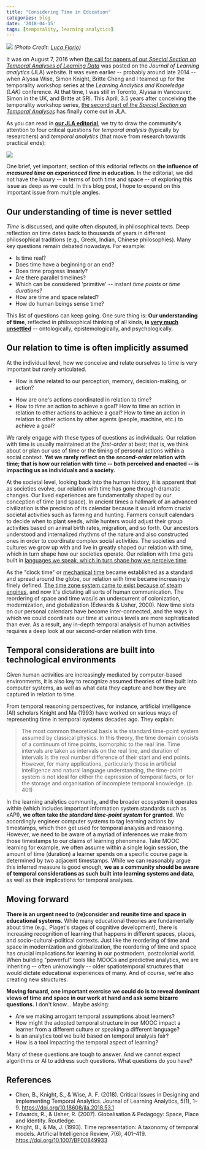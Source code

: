 ```yaml
---
title: "Considering Time in Education"
categories: blog
date: '2018-04-15'
tags: [temporality, learning analytics]
---
```


![](/images/article_images/25216272279_4278853fc4_z.jpg)
*(Photo Credit: [Luca Florio](https://www.flickr.com/photos/elle_florio/25216272279))*

It was on August 7, 2016 when [the call for papers of our *Special Section on Temporal Analyses of Learning Data*](http://learning-analytics.info/journals/index.php/JLA/announcement/view/119) was posted on the *Journal of Learning analytics* (JLA) website. It was even earlier -- probably around late 2014 -- when Alyssa Wise, Simon Knight, Britte Cheng and I teamed up for the temporality workshop series at the *Learning Analytics and Knowledge (LAK)* conference. At that time, I was still in Toronto, Alyssa in Vancouver, Simon in the UK, and Britte at SRI. This April, 3.5 years after conceiving the temporality workshop series, [the second part of the *Special Section on Temporal Analyses*](http://learning-analytics.info/journals/index.php/JLA/issue/view/427/showToc) has finally come out in JLA.

As you can read in [**our JLA editorial**](http://learning-analytics.info/journals/index.php/JLA/article/view/5940), we try to draw the community's attention to four critical questions for *temporal analysis* (typically by researchers) and *temporal analytics* (that move from research towards practical ends):

![](/images/article_images/critical-questions.jpg)

One brief, yet important, section of this editorial reflects on **the influence of *measured time* on *experienced time* in education**. In the editorial, we did not have the luxury -- in terms of both time and space -- of exploring this issue as deep as we could. In this blog post, I hope to expand on this important issue from multiple angles.

## Our understanding of time is never settled

*Time* is discussed, and quite often disputed, in philosophical texts. Deep reflection on time dates back to thousands of years in different philosophical traditions (e.g., Greek, Indian, Chinese philosophies). Many key questions remain debated nowadays. For example:

- Is time real?
- Does time have a beginning or an end?
- Does time progress linearly?
- Are there parallel timelines?
- Which can be considered 'primitive' -- instant *time points* or *time durations*?
- How are time and space related?
- How do human beings sense time?

This list of questions can keep going. One sure thing is: **Our understanding of time**, reflected in philosophical thinking of all kinds, **is [very much unsettled](https://plato.stanford.edu/entries/time/)** -- ontologically, epistemologically, and psychologically.

<!-- Narrowing down to the debate on *time points* and *time durations* for instance, ... -->

<!-- Take human perception of time, for example, great complexity has been uncovered in cognitive, sensory, physical, biophysical, and neural aspects (Pöppel 2004). For example, a time period shorter than 40 milliseconds is perceived as a 'time point', whereas one's subjective present lasts for approximately 2 to 3 seconds. -->

## Our relation to time is often implicitly assumed

At the individual level, how we conceive and relate ourselves to time is very important but rarely articulated.

- How is *time* related to our perception, memory, decision-making, or action?
<!-- - Is one's *time* a resource? -->
- How are one's actions coordinated in relation to time?
- How to *time* an action to achieve a goal? How to time an action in relation to other actions to achieve a goal? How to time an action in relation to other actions by other agents (people, machine, etc.) to achieve a goal?
<!-- - Or do we simply think time as time, nothing more and nothing less? -->

We rarely engage with these types of questions as individuals. Our relation with time is usually maintained at the *first-order* at best; that is, we think about or plan our use of time or the timing of personal actions within a social context. **Yet we rarely reflect on the *second-order* relation with time; that is how our relation with time -- both perceived and enacted -- is impacting us as individuals and a society.**

At the societal level, looking back into the human history, it is apparent that as societies evolve, our relation with time has gone through dramatic changes. Our lived experiences are fundamentally shaped by our conception of time (and space). In ancient times a hallmark of an advanced civilization is the precision of its calendar because it would inform crucial societal activities such as farming and hunting. Farmers consult calendars to decide when to plant seeds, while hunters would adjust their group activities based on animal birth rates, migration, and so forth. Our ancestors understood and internalized rhythms of the nature and also constructed ones in order to coordinate complex social activities. The societies and cultures we grow up with and live in greatly shaped our relation with time, which in turn shape how our societies operate. Our relation with time gets built in [languages we speak, which in turn shape how we perceive time](https://www.sciencedaily.com/releases/2017/05/170502112607.htm).

As the "clock time" or [mechanical time](http://www.britishmuseum.org/explore/themes/time/mechanical_time.aspx) became established as a standard and spread around the globe, our relation with time became increasingly finely defined. [The time zone system came to exist because of steam engines](https://www.history.com/this-day-in-history/railroads-create-the-first-time-zones), and now it's dictating all sorts of human communication. The reordering of space and time was/is an undercurrent of colonization, modernization, and globalization (Edwards & Usher, 2000). Now time slots on our personal calendars have become inter-connected, and the ways in which we could coordinate our time at various levels are more sophisticated than ever. As a result, any in-depth temporal analysis of human activities requires a deep look at our second-order relation with time.

<!-- More recently, globalization has resulted in a compression of time (and space) (Edwards & Usher, 200X).

> Central to globalisation is...  (p. 27) -->

## Temporal considerations are built into technological environments

Given human activities are increasingly mediated by computer-based environments, it is also key to recognize assumed theories of time built into computer systems, as well as what data they capture and how they are captured in relation to time.

From temporal reasoning perspectives, for instance, artificial intelligence (AI) scholars Knight and Ma (1993) have worked on various ways of representing time in temporal systems decades ago. They explain:

>The most common theoretical basis is the standard time-point system assumed by classical physics. In this theory, the time domain consists of a continuum of time points, isomorphic to  the real line. Time intervals are taken as intervals on the real line, and duration of intervals is the real number difference of their start and end points. However, for many applications, particularly those in artificial intelligence and natural language understanding, the time-point system is not ideal for either the expression of temporal facts, or for the storage and organisation of incomplete temporal knowledge. (p. 401)

In the learning analytics community, and the broader ecosystem it operates within (which includes important information system standards such as xAPI), **we often take *the standard time-point system* for granted**. We accordingly engineer computer systems to tag learning actions by timestamps, which then get used for temporal analysis and reasoning. However, we need to be aware of a myriad of inferences we make from those timestamps to our claims of learning phenomena. Take MOOC learning for example, we often assume within a single login session, the amount of time (duration) a learner spends on a specific course page is determined by two adjacent timestamps. While we can reasonably argue this inferred measure is good enough, **we as a community should be aware of temporal considerations as such built into learning systems and data**, as well as their implications for temporal analyses.

<!-- ## Time and Artificial intelligence

Finally, existing temporal analysis techniques were built with specific analytical goals related to temporality. @Reimann2009-pm distinguishes two important categories: time---as related to questions such as when an event take place, how long it lasts, and how a state change over time; and order---focused on temporal organization of events. A variety of temporal analysis techniques, as we see in this Special Section, are designed with an emphasis on one over the other. Sometimes it could beneficial to experiment with multiple techniques for converging or complementary findings (Chen et al. 2017). In some other cases, like studies included in the Special Section, we should take the liberty to propose new temporal measures and techniques. In addition to the time vs. order distinction, we should clearly delineate the boundary between temporality and causation in temporal analysis, as they are too often mixed with each other [REF]. This is particularly important when temporal analysis is applied in practice to make impactful changes. We need to avoid making deterministic and prescriptive claims (in Fatalistic terms) based on temporal observations even though how causation can be drawn from temporal observations remains debated [REF]. -->

<!-- ## Time, learning, and impact

Learning is fundamentally about change, which takes time. (Of course, philosophers like [John McTaggart](https://plato.stanford.edu/entries/mctaggart/) would also agree change is essential to time as well.) In the JLA editorial, we pointed out that learning theories have explicit and implicit assumptions and considerations of how changes take place over time. In other words, learning theories are grounded in assumed theories of time. These theories of learning would inform analytical choices made in temporal analysis---choices such as whether to focus on time-points or durations, changes over time or temporal organizations, timescales, reference points, and the relationship between temporal analysis and other analytical angles.

In addition to inspecting temporal assumptions embedded in learning theories, we also need to look at Given learning if often contextualized in an education regime and mediated by computer technologies,

-	Given time constraints placed by education regimes, the concern is to incur satisfactory “positive” changes in learners within a certain period of time. [How about no-change? Is it okay to stay unchanged?]

This speaks to, for instance, the context of MOOC and the notion of international classrooms (edX report) that have indeed blabla.

Education in particular has strict temporal boundaries that would dictate daily educational practice. Yet they are also usually implicitly assumed, just like our general relations to time at the individual and societal level.  Since the industrial age, we started to place learners into grade schools based on their age. Like other institutions, we slice up a calendar year into semesters or quarters, and divide a day into sessions for varied educational activities. In one class session, detailed planning is often championed and a “model” teacher may crush a session into minutes to demonstrate one’s dedication to education. In computer-supported learning environments, we implement sophisticated mechanisms to record timestamped learner activities; we build dashboards to present temporal graphs related to one’s progress in a domain. It seems in education we are also moving towards finer planning, monitoring, and controlling over our relation with time. Learning analytics as a field offers rich, exciting opportunities in this area. -->

## Moving forward

**There is an urgent need to (re)consider and reunite time and space in educational systems.** While many educational theories are fundamentally about time (e.g., Piaget's stages of cognitive development), there is increasing recognition of learning that happens in different spaces, places, and socio-cultural-political contexts.  Just like the reordering of time and space in modernization and globalization, the reordering of time and space has crucial implications for learning in our postmodern, postcolonial world. When building "powerful" tools like MOOCs and predictive analytics, we are inheriting -- often unknowingly -- older spatiotemporal structures that would dictate educational experiences of many. And of course, we're also creating new structures.

**Moving forward, one important exercise we could do is to reveal dominant views of time and space in our work at hand and ask some bizarre questions.** I don't know... Maybe asking:

- Are we making arrogant temporal assumptions about learners?
- How might the adopted temporal structure in our MOOC impact a learner from a different culture or speaking a different language?
- Is an analytics tool we build based on temporal analysis fair?
- How is a tool impacting the temporal aspect of learning?

Many of these questions are tough to answer. And we cannot expect algorithms or AI to address such questions. What questions do you have?


## References

- Chen, B., Knight, S., & Wise, A. F. (2018). Critical Issues in Designing and Implementing Temporal Analytics. Journal of Learning Analytics, 5(1), 1–9. https://doi.org/10.18608/jla.2018.53.1
- Edwards, R., & Usher, R. (2007). Globalisation & Pedagogy: Space, Place and Identity. Routledge.
- Knight, B., & Ma, J. (1993). Time representation: A taxonomy of temporal models. Artificial Intelligence Review, 7(6), 401–419. https://doi.org/10.1007/BF00849933
